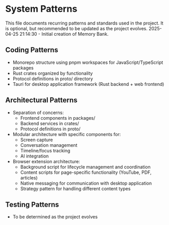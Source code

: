 # System Patterns

This file documents recurring patterns and standards used in the project.
It is optional, but recommended to be updated as the project evolves.
2025-04-25 21:14:30 - Initial creation of Memory Bank.

## Coding Patterns

- Monorepo structure using pnpm workspaces for JavaScript/TypeScript packages
- Rust crates organized by functionality
- Protocol definitions in proto/ directory
- Tauri for desktop application framework (Rust backend + web frontend)

## Architectural Patterns

- Separation of concerns:
    - Frontend components in packages/
    - Backend services in crates/
    - Protocol definitions in proto/
- Modular architecture with specific components for:
    - Screen capture
    - Conversation management
    - Timeline/focus tracking
    - AI integration
- Browser extension architecture:
    - Background script for lifecycle management and coordination
    - Content scripts for page-specific functionality (YouTube, PDF, articles)
    - Native messaging for communication with desktop application
    - Strategy pattern for handling different content types

## Testing Patterns

- To be determined as the project evolves
